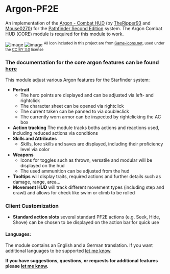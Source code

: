 # Argon-PF2E
An implementation of the [Argon - Combat HUD](https://foundryvtt.com/packages/enhancedcombathud) (by [TheRipper93](https://theripper93.com/) and [Mouse0270](https://github.com/mouse0270)) for the [Pathfinder Second Edition](https://foundryvtt.com/packages/pf2e) system. The Argon Combat HUD (CORE) module is required for this module to work.

![image](https://github.com/Saibot393/enhancedcombathud-sfrpg/assets/137942782/07336b27-b42c-43eb-a961-a98e4277e1e8)
![image](https://github.com/Saibot393/enhancedcombathud-sfrpg/assets/137942782/0acea995-f42f-4097-8473-d802ff3ade64)
<sup>All icon included in this project are from [Game-icons.net](game-icons.net), used under the [CC BY 3.0](https://creativecommons.org/licenses/by/3.0/) license</sup>

### The documentation for the core argon features can be found [here](https://api.theripper93.com/modulewiki/enhancedcombathud/free)

This module adjust various Argon features for the Starfinder system:
- **Portrait**
    - The hero points are displayed and can be adjusted via left- and rightclick
    - The character sheet can be opened via rightclick
    - The current taken can be panned to via doubleclick
    - The currently worn armor can be inspected by rightclicking the AC box
- **Action tracking** The module tracks boths actions and reactions used, including reduced actions via conditions
- **Skills and Attributes**
    - Skills, lore skills and saves are displayed, including their proficiency level via color
- **Weapons**
    - Icons for toggles such as thrown, versatile and modular will be displayed on the hud
    - The used ammunition can be adjusted from the hud
- **Tooltips** will display traits, required actions and further details such as damage, range, area...
- **Movement HUD** will track different movement types (including step and crawl) and allows for check like swim or climb to be rolled

### Client Customization
- **Standard action slots** several standard PF2E actions (e.g. Seek, Hide, Shove) can be chosen to be displayed on the action bar for quick use

#### Languages:

The module contains an English and a German translation. If you want additional languages to be supported [let me know](https://github.com/Saibot393/enhancedcombathud-pf2e/issues).

**If you have suggestions, questions, or requests for additional features please [let me know](https://github.com/Saibot393/enhancedcombathud-pf2e/issues).**
